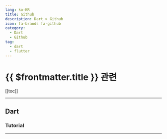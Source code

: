 ```yaml
---
lang: ko-KR
title: Github
description: Dart > Github
icon: fa-brands fa-github
category:
  - Dart
  - Github
tag: 
  - dart
  - flutter
---
```


# {{ $frontmatter.title }} 관련

[[toc]]

---

## Dart

<MyGithubItems jsonName="lang-dart" />

### Tutorial

<MyGithubItems jsonName="lang-dart-tut" />

---

<TagLinks />